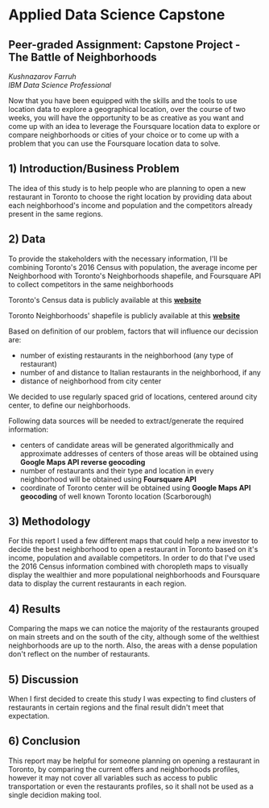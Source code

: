 # Applied Data Science Capstone

## Peer-graded Assignment: Capstone Project - The Battle of Neighborhoods


_Kushnazarov Farruh_  
_IBM Data Science Professional_
 

Now that you have been equipped with the skills and the tools to use location data to explore a geographical location, 
over the course of two weeks, you will have the opportunity to be as creative as you want and come up with an idea to 
leverage the Foursquare location data to explore or compare neighborhoods or cities of your choice or to come up with a 
problem that you can use the Foursquare location data to solve.


## 1) Introduction/Business Problem
The idea of this study is to help people who are planning to open a new restaurant in Toronto to choose the right location by providing data about each neighborhood's income and population and the competitors already present in the same regions.


## 2) Data
To provide the stakeholders with the necessary information, I'll be combining Toronto's 2016 Census with population, the average income per Neighborhood with Toronto's Neighborhoods shapefile, and Foursquare API to collect competitors in the same neighborhoods

Toronto's Census data is publicly available at this **[website](https://www.toronto.ca/city-government/data-research-maps/open-data/open-data-catalogue/#8c732154-5012-9afe-d0cd-ba3ffc813d5a)**

Toronto Neighborhoods' shapefile is publicly available at this **[website](https://www.toronto.ca/city-government/data-research-maps/open-data/open-data-catalogue/#a45bd45a-ede8-730e-1abc-93105b2c439f)**


Based on definition of our problem, factors that will influence our decission are:
* number of existing restaurants in the neighborhood (any type of restaurant)
* number of and distance to Italian restaurants in the neighborhood, if any
* distance of neighborhood from city center

We decided to use regularly spaced grid of locations, centered around city center, to define our neighborhoods.

Following data sources will be needed to extract/generate the required information:
* centers of candidate areas will be generated algorithmically and approximate addresses of centers of those areas will be obtained using **Google Maps API reverse geocoding**
* number of restaurants and their type and location in every neighborhood will be obtained using **Foursquare API**
* coordinate of Toronto center will be obtained using **Google Maps API geocoding** of well known Toronto location (Scarborough)



## 3) Methodology
For this report I used a few different maps that could help a new investor to decide the best neighborhood to open a restaurant 
in Toronto based on it's income, population and available competitors. In order to do that I've used the 2016 Census information 
combined with choropleth maps to visually display the wealthier and more populational neighborhoods and Foursquare data to display 
the current restaurants in each region.


## 4) Results
Comparing the maps we can notice the majority of the restaurants grouped on main streets and on the south of the city, although 
some of the welthiest neighborhoods are up to the north. Also, the areas with a dense population don't reflect on the number of 
restaurants.


## 5) Discussion
When I first decided to create this study I was expecting to find clusters of restaurants in certain regions and the final result 
didn't meet that expectation.


## 6) Conclusion
This report may be helpful for someone planning on opening a restaurant in Toronto, by comparing the current offers and 
neighborhoods profiles, however it may not cover all variables such as access to public transportation or even the restaurants 
profiles, so it shall not be used as a single decidion making tool.

